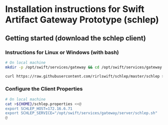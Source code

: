 # Installation instructions for Swift Artifact Gateway Prototype (schlep)

## Getting started (download the schlep client)

### Instructions for Linux or Windows (with bash)



```bash
# On local machine
mkdir -p /opt/swift/services/gateway && cd /opt/swift/services/gateway

curl https://raw.githubusercontent.com/rirlswift/schlep/master/schlep >client/schlep.sh
```

### Configure the Client Properties
```bash
# On local machine
cat >${HOME}/schlep.properties <<@
export SCHLEP_HOST=172.16.6.71
export SCHLEP_SERVICE="/opt/swift/services/gateway/server/schlep.sh"
@

```